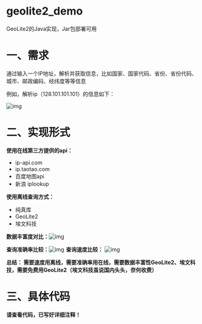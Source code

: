 # geolite2_demo
GeoLite2的Java实现，Jar包部署可用

# 一、需求

通过输入一个IP地址，解析并获取信息，比如国家、国家代码、省份、省份代码、城市、邮政编码、经纬度等等信息

例如，解析ip（128.101.101.101）的信息如下：

![img](https://img-blog.csdnimg.cn/20190925094245809.png?x-oss-process=image/watermark,type_ZmFuZ3poZW5naGVpdGk,shadow_10,text_aHR0cHM6Ly9ibG9nLmNzZG4ubmV0L0Nyb3duUA==,size_16,color_FFFFFF,t_70)![点击并拖拽以移动](data:image/gif;base64,R0lGODlhAQABAPABAP///wAAACH5BAEKAAAALAAAAAABAAEAAAICRAEAOw==)



# 二、实现形式

**使用在线第三方提供的api：**

- ip-api.com
- ip.taotao.com
- 百度地图api
- 新浪 iplookup

**使用离线查询方式：**

- 纯真库
- GeoLite2
- 埃文科技

**数据丰富度对比：**![img](https://img-blog.csdnimg.cn/20190925095729296.png?x-oss-process=image/watermark,type_ZmFuZ3poZW5naGVpdGk,shadow_10,text_aHR0cHM6Ly9ibG9nLmNzZG4ubmV0L0Nyb3duUA==,size_16,color_FFFFFF,t_70)![点击并拖拽以移动](data:image/gif;base64,R0lGODlhAQABAPABAP///wAAACH5BAEKAAAALAAAAAABAAEAAAICRAEAOw==)

**查询准确率比较：**![img](https://img-blog.csdnimg.cn/20190925095852922.png?x-oss-process=image/watermark,type_ZmFuZ3poZW5naGVpdGk,shadow_10,text_aHR0cHM6Ly9ibG9nLmNzZG4ubmV0L0Nyb3duUA==,size_16,color_FFFFFF,t_70)![点击并拖拽以移动](data:image/gif;base64,R0lGODlhAQABAPABAP///wAAACH5BAEKAAAALAAAAAABAAEAAAICRAEAOw==)
**查询速度比较：**
![img](https://img-blog.csdnimg.cn/20190925095958344.png?x-oss-process=image/watermark,type_ZmFuZ3poZW5naGVpdGk,shadow_10,text_aHR0cHM6Ly9ibG9nLmNzZG4ubmV0L0Nyb3duUA==,size_16,color_FFFFFF,t_70)![点击并拖拽以移动](data:image/gif;base64,R0lGODlhAQABAPABAP///wAAACH5BAEKAAAALAAAAAABAAEAAAICRAEAOw==)​



**总结：       需要速度用离线，需要准确率用在线，需要数据丰富性GeoLite2、埃文科技，需要免费用GeoLite2（埃文科技虽说国内头头，奈何收费）**



# 三、具体代码

**请查看代码，已写好详细注释！**

